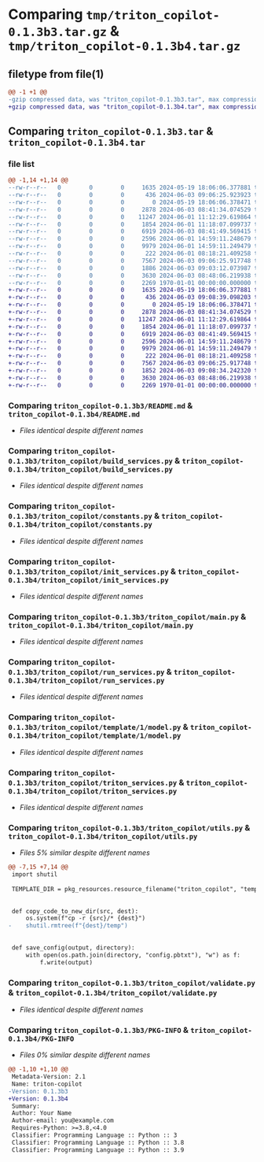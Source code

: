 # Comparing `tmp/triton_copilot-0.1.3b3.tar.gz` & `tmp/triton_copilot-0.1.3b4.tar.gz`

## filetype from file(1)

```diff
@@ -1 +1 @@
-gzip compressed data, was "triton_copilot-0.1.3b3.tar", max compression
+gzip compressed data, was "triton_copilot-0.1.3b4.tar", max compression
```

## Comparing `triton_copilot-0.1.3b3.tar` & `triton_copilot-0.1.3b4.tar`

### file list

```diff
@@ -1,14 +1,14 @@
--rw-r--r--   0        0        0     1635 2024-05-19 18:06:06.377881 triton_copilot-0.1.3b3/README.md
--rw-r--r--   0        0        0      436 2024-06-03 09:06:25.923923 triton_copilot-0.1.3b3/pyproject.toml
--rw-r--r--   0        0        0        0 2024-05-19 18:06:06.378471 triton_copilot-0.1.3b3/triton_copilot/__init__.py
--rw-r--r--   0        0        0     2878 2024-06-03 08:41:34.074529 triton_copilot-0.1.3b3/triton_copilot/build_services.py
--rw-r--r--   0        0        0    11247 2024-06-01 11:12:29.619864 triton_copilot-0.1.3b3/triton_copilot/constants.py
--rw-r--r--   0        0        0     1854 2024-06-01 11:18:07.099737 triton_copilot-0.1.3b3/triton_copilot/init_services.py
--rw-r--r--   0        0        0     6919 2024-06-03 08:41:49.569415 triton_copilot-0.1.3b3/triton_copilot/main.py
--rw-r--r--   0        0        0     2596 2024-06-01 14:59:11.248679 triton_copilot-0.1.3b3/triton_copilot/run_services.py
--rw-r--r--   0        0        0     9979 2024-06-01 14:59:11.249479 triton_copilot-0.1.3b3/triton_copilot/template/1/model.py
--rw-r--r--   0        0        0      222 2024-06-01 08:18:21.409258 triton_copilot-0.1.3b3/triton_copilot/template/Dockerfile
--rw-r--r--   0        0        0     7567 2024-06-03 09:06:25.917748 triton_copilot-0.1.3b3/triton_copilot/triton_services.py
--rw-r--r--   0        0        0     1886 2024-06-03 09:03:12.073987 triton_copilot-0.1.3b3/triton_copilot/utils.py
--rw-r--r--   0        0        0     3630 2024-06-03 08:48:06.219938 triton_copilot-0.1.3b3/triton_copilot/validate.py
--rw-r--r--   0        0        0     2269 1970-01-01 00:00:00.000000 triton_copilot-0.1.3b3/PKG-INFO
+-rw-r--r--   0        0        0     1635 2024-05-19 18:06:06.377881 triton_copilot-0.1.3b4/README.md
+-rw-r--r--   0        0        0      436 2024-06-03 09:08:39.098203 triton_copilot-0.1.3b4/pyproject.toml
+-rw-r--r--   0        0        0        0 2024-05-19 18:06:06.378471 triton_copilot-0.1.3b4/triton_copilot/__init__.py
+-rw-r--r--   0        0        0     2878 2024-06-03 08:41:34.074529 triton_copilot-0.1.3b4/triton_copilot/build_services.py
+-rw-r--r--   0        0        0    11247 2024-06-01 11:12:29.619864 triton_copilot-0.1.3b4/triton_copilot/constants.py
+-rw-r--r--   0        0        0     1854 2024-06-01 11:18:07.099737 triton_copilot-0.1.3b4/triton_copilot/init_services.py
+-rw-r--r--   0        0        0     6919 2024-06-03 08:41:49.569415 triton_copilot-0.1.3b4/triton_copilot/main.py
+-rw-r--r--   0        0        0     2596 2024-06-01 14:59:11.248679 triton_copilot-0.1.3b4/triton_copilot/run_services.py
+-rw-r--r--   0        0        0     9979 2024-06-01 14:59:11.249479 triton_copilot-0.1.3b4/triton_copilot/template/1/model.py
+-rw-r--r--   0        0        0      222 2024-06-01 08:18:21.409258 triton_copilot-0.1.3b4/triton_copilot/template/Dockerfile
+-rw-r--r--   0        0        0     7567 2024-06-03 09:06:25.917748 triton_copilot-0.1.3b4/triton_copilot/triton_services.py
+-rw-r--r--   0        0        0     1852 2024-06-03 09:08:34.242320 triton_copilot-0.1.3b4/triton_copilot/utils.py
+-rw-r--r--   0        0        0     3630 2024-06-03 08:48:06.219938 triton_copilot-0.1.3b4/triton_copilot/validate.py
+-rw-r--r--   0        0        0     2269 1970-01-01 00:00:00.000000 triton_copilot-0.1.3b4/PKG-INFO
```

### Comparing `triton_copilot-0.1.3b3/README.md` & `triton_copilot-0.1.3b4/README.md`

 * *Files identical despite different names*

### Comparing `triton_copilot-0.1.3b3/triton_copilot/build_services.py` & `triton_copilot-0.1.3b4/triton_copilot/build_services.py`

 * *Files identical despite different names*

### Comparing `triton_copilot-0.1.3b3/triton_copilot/constants.py` & `triton_copilot-0.1.3b4/triton_copilot/constants.py`

 * *Files identical despite different names*

### Comparing `triton_copilot-0.1.3b3/triton_copilot/init_services.py` & `triton_copilot-0.1.3b4/triton_copilot/init_services.py`

 * *Files identical despite different names*

### Comparing `triton_copilot-0.1.3b3/triton_copilot/main.py` & `triton_copilot-0.1.3b4/triton_copilot/main.py`

 * *Files identical despite different names*

### Comparing `triton_copilot-0.1.3b3/triton_copilot/run_services.py` & `triton_copilot-0.1.3b4/triton_copilot/run_services.py`

 * *Files identical despite different names*

### Comparing `triton_copilot-0.1.3b3/triton_copilot/template/1/model.py` & `triton_copilot-0.1.3b4/triton_copilot/template/1/model.py`

 * *Files identical despite different names*

### Comparing `triton_copilot-0.1.3b3/triton_copilot/triton_services.py` & `triton_copilot-0.1.3b4/triton_copilot/triton_services.py`

 * *Files identical despite different names*

### Comparing `triton_copilot-0.1.3b3/triton_copilot/utils.py` & `triton_copilot-0.1.3b4/triton_copilot/utils.py`

 * *Files 5% similar despite different names*

```diff
@@ -7,15 +7,14 @@
 import shutil
 
 TEMPLATE_DIR = pkg_resources.resource_filename("triton_copilot", "template/")
 
 
 def copy_code_to_new_dir(src, dest):
     os.system(f"cp -r {src}/* {dest}")
-    shutil.rmtree(f"{dest}/temp")
 
 
 def save_config(output, directory):
     with open(os.path.join(directory, "config.pbtxt"), "w") as f:
         f.write(output)
```

### Comparing `triton_copilot-0.1.3b3/triton_copilot/validate.py` & `triton_copilot-0.1.3b4/triton_copilot/validate.py`

 * *Files identical despite different names*

### Comparing `triton_copilot-0.1.3b3/PKG-INFO` & `triton_copilot-0.1.3b4/PKG-INFO`

 * *Files 0% similar despite different names*

```diff
@@ -1,10 +1,10 @@
 Metadata-Version: 2.1
 Name: triton-copilot
-Version: 0.1.3b3
+Version: 0.1.3b4
 Summary: 
 Author: Your Name
 Author-email: you@example.com
 Requires-Python: >=3.8,<4.0
 Classifier: Programming Language :: Python :: 3
 Classifier: Programming Language :: Python :: 3.8
 Classifier: Programming Language :: Python :: 3.9
```

